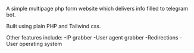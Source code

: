 A simple multipage php form website which delivers info filled to telegram bot. 

Built using plain PHP and Tailwind css.

Other features include:
-IP grabber
-User agent grabber
-Redirections
-User operating system